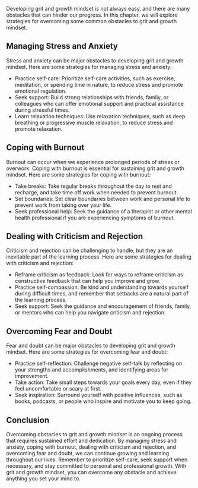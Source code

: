 
Developing grit and growth mindset is not always easy, and there are many obstacles that can hinder our progress. In this chapter, we will explore strategies for overcoming some common obstacles to grit and growth mindset.

Managing Stress and Anxiety
---------------------------

Stress and anxiety can be major obstacles to developing grit and growth mindset. Here are some strategies for managing stress and anxiety:

* Practice self-care: Prioritize self-care activities, such as exercise, meditation, or spending time in nature, to reduce stress and promote emotional regulation.
* Seek support: Build strong relationships with friends, family, or colleagues who can offer emotional support and practical assistance during stressful times.
* Learn relaxation techniques: Use relaxation techniques, such as deep breathing or progressive muscle relaxation, to reduce stress and promote relaxation.

Coping with Burnout
-------------------

Burnout can occur when we experience prolonged periods of stress or overwork. Coping with burnout is essential for sustaining grit and growth mindset. Here are some strategies for coping with burnout:

* Take breaks: Take regular breaks throughout the day to rest and recharge, and take time off work when needed to prevent burnout.
* Set boundaries: Set clear boundaries between work and personal life to prevent work from taking over your life.
* Seek professional help: Seek the guidance of a therapist or other mental health professional if you are experiencing symptoms of burnout.

Dealing with Criticism and Rejection
------------------------------------

Criticism and rejection can be challenging to handle, but they are an inevitable part of the learning process. Here are some strategies for dealing with criticism and rejection:

* Reframe criticism as feedback: Look for ways to reframe criticism as constructive feedback that can help you improve and grow.
* Practice self-compassion: Be kind and understanding towards yourself during difficult times, and remember that setbacks are a natural part of the learning process.
* Seek support: Seek the guidance and encouragement of friends, family, or mentors who can help you navigate criticism and rejection.

Overcoming Fear and Doubt
-------------------------

Fear and doubt can be major obstacles to developing grit and growth mindset. Here are some strategies for overcoming fear and doubt:

* Practice self-reflection: Challenge negative self-talk by reflecting on your strengths and accomplishments, and identifying areas for improvement.
* Take action: Take small steps towards your goals every day, even if they feel uncomfortable or scary at first.
* Seek inspiration: Surround yourself with positive influences, such as books, podcasts, or people who inspire and motivate you to keep going.

Conclusion
----------

Overcoming obstacles to grit and growth mindset is an ongoing process that requires sustained effort and dedication. By managing stress and anxiety, coping with burnout, dealing with criticism and rejection, and overcoming fear and doubt, we can continue growing and learning throughout our lives. Remember to prioritize self-care, seek support when necessary, and stay committed to personal and professional growth. With grit and growth mindset, you can overcome any obstacle and achieve anything you set your mind to.

